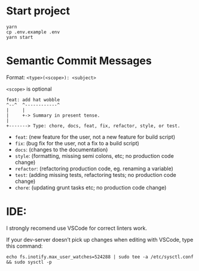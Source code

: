 # Start project

```
yarn
cp .env.example .env
yarn start
```

# Semantic Commit Messages

Format: `<type>(<scope>): <subject>`

`<scope>` is optional

```
feat: add hat wobble
^--^  ^------------^
|     |
|     +-> Summary in present tense.
|
+-------> Type: chore, docs, feat, fix, refactor, style, or test.
```

- `feat`: (new feature for the user, not a new feature for build script)
- `fix`: (bug fix for the user, not a fix to a build script)
- `docs`: (changes to the documentation)
- `style`: (formatting, missing semi colons, etc; no production code change)
- `refactor`: (refactoring production code, eg. renaming a variable)
- `test`: (adding missing tests, refactoring tests; no production code change)
- `chore`: (updating grunt tasks etc; no production code change)

# IDE:

I strongly recomend use VSCode for correct linters work.

If your dev-server doesn’t pick up changes when editing with VSCode, type this command:

`echo fs.inotify.max_user_watches=524288 | sudo tee -a /etc/sysctl.conf && sudo sysctl -p`
